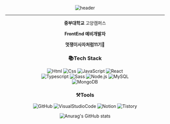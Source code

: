 <div align="center">

  ![header](https://capsule-render.vercel.app/api?type=wave&color=auto&height=300&section=header&text=Hyunsang_Github👋&fontSize=70)
  <hr />

  
  **중부대학교** 고양캠퍼스
  
  **FrontEnd 예비개발자**
  
  **멋쟁이사자처럼11기🦁**


  
  ### 📚Tech Stack
  <img alt="Html" src ="https://img.shields.io/badge/HTML5-E34F26.svg?&style=for-the-badge&logo=HTML5&logoColor=white"/> 
  <img alt="Css" src ="https://img.shields.io/badge/CSS3-1572B6.svg?&style=for-the-badge&logo=CSS3&logoColor=white"/> 
  <img alt="JavaScript" src ="https://img.shields.io/badge/JavaScriipt-F7DF1E.svg?&style=for-the-badge&logo=JavaScript&logoColor=white"/>
  <img alt="React" src ="https://img.shields.io/badge/React-61DAFB.svg?&style=for-the-badge&logo=React&logoColor=white"/>
  <br />
  <img alt="Typescript" src ="https://img.shields.io/badge/TypeScript-3178C6.svg?&style=for-the-badge&logo=TypeScript&logoColor=white"/>
  <img alt="Sass" src ="https://img.shields.io/badge/Sass-CC6699.svg?&style=for-the-badge&logo=Sass&logoColor=white"/>
  <img alt="Node.js" src ="https://img.shields.io/badge/Node.js-339933.svg?&style=for-the-badge&logo=Node.js&logoColor=black"/>
  <img alt="MySQL" src ="https://img.shields.io/badge/MySQL-4479A1.svg?&style=for-the-badge&logo=MySQL&logoColor=black"/>
  <br />
  <img alt="MongoDB" src ="https://img.shields.io/badge/MongoDB-47A248.svg?&style=for-the-badge&logo=MongoDB&logoColor=black"/>

  ### ⚒️Tools
  <img alt="GitHub" src ="https://img.shields.io/badge/GitHub-181717.svg?&style=for-the-badge&logo=GitHub&logoColor=white"/>
  <img alt="VisualStudioCode" src ="https://img.shields.io/badge/VisualStudioCode-007ACC.svg?&style=for-the-badge&logo=VisualStudioCode&logoColor=white"/>
  <img alt="Notion" src ="https://img.shields.io/badge/Notion-000000.svg?&style=for-the-badge&logo=Notion&logoColor=white"/>
  <img alt="Tistory" src ="https://img.shields.io/badge/Tistory-000000.svg?&style=for-the-badge&logo=Tistory&logoColor=white"/>



  ![Anurag's GitHub stats](https://github-readme-stats.vercel.app/api?username=Hyunsangs&show_icons=true&theme=shadow_red)
</div>
    
